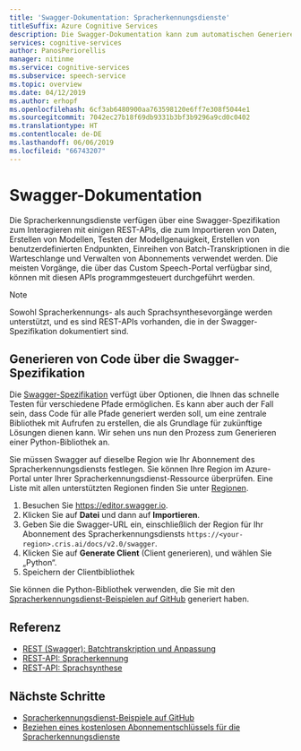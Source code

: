 ```yaml
---
title: 'Swagger-Dokumentation: Spracherkennungsdienste'
titleSuffix: Azure Cognitive Services
description: Die Swagger-Dokumentation kann zum automatischen Generieren von SDKs für verschiedene Programmiersprachen verwendet werden. Alle Vorgänge unseres Diensts werden von Swagger unterstützt.
services: cognitive-services
author: PanosPeriorellis
manager: nitinme
ms.service: cognitive-services
ms.subservice: speech-service
ms.topic: overview
ms.date: 04/12/2019
ms.author: erhopf
ms.openlocfilehash: 6cf3ab6480900aa763598120e6ff7e308f5044e1
ms.sourcegitcommit: 7042ec27b18f69db9331b3bf3b9296a9cd0c0402
ms.translationtype: HT
ms.contentlocale: de-DE
ms.lasthandoff: 06/06/2019
ms.locfileid: "66743207"
---
```

# <a name="swagger-documentation"></a>Swagger-Dokumentation

Die Spracherkennungsdienste verfügen über eine Swagger-Spezifikation zum Interagieren mit einigen REST-APIs, die zum Importieren von Daten, Erstellen von Modellen, Testen der Modellgenauigkeit, Erstellen von benutzerdefinierten Endpunkten, Einreihen von Batch-Transkriptionen in die Warteschlange und Verwalten von Abonnements verwendet werden. Die meisten Vorgänge, die über das Custom Speech-Portal verfügbar sind, können mit diesen APIs programmgesteuert durchgeführt werden. 

> [!NOTE]
> Sowohl Spracherkennungs- als auch Sprachsynthesevorgänge werden unterstützt, und es sind REST-APIs vorhanden, die in der Swagger-Spezifikation dokumentiert sind.

## <a name="generating-code-from-the-swagger-specification"></a>Generieren von Code über die Swagger-Spezifikation

Die [Swagger-Spezifikation](https://cris.ai/swagger/ui/index) verfügt über Optionen, die Ihnen das schnelle Testen für verschiedene Pfade ermöglichen. Es kann aber auch der Fall sein, dass Code für alle Pfade generiert werden soll, um eine zentrale Bibliothek mit Aufrufen zu erstellen, die als Grundlage für zukünftige Lösungen dienen kann. Wir sehen uns nun den Prozess zum Generieren einer Python-Bibliothek an.

Sie müssen Swagger auf dieselbe Region wie Ihr Abonnement des Spracherkennungsdiensts festlegen. Sie können Ihre Region im Azure-Portal unter Ihrer Spracherkennungsdienst-Ressource überprüfen. Eine Liste mit allen unterstützten Regionen finden Sie unter [Regionen](regions.md).

1. Besuchen Sie https://editor.swagger.io.
2. Klicken Sie auf **Datei** und dann auf **Importieren**.
3. Geben Sie die Swagger-URL ein, einschließlich der Region für Ihr Abonnement des Spracherkennungsdiensts `https://<your-region>.cris.ai/docs/v2.0/swagger`.
4. Klicken Sie auf **Generate Client** (Client generieren), und wählen Sie „Python“.
5. Speichern der Clientbibliothek

Sie können die Python-Bibliothek verwenden, die Sie mit den [Spracherkennungsdienst-Beispielen auf GitHub](https://aka.ms/csspeech/samples) generiert haben.

## <a name="reference-docs"></a>Referenz

* [REST (Swagger): Batchtranskription und Anpassung](https://westus.cris.ai/swagger/ui/index)
* [REST-API: Spracherkennung](rest-speech-to-text.md)
* [REST-API: Sprachsynthese](rest-text-to-speech.md)

## <a name="next-steps"></a>Nächste Schritte

* [Spracherkennungsdienst-Beispiele auf GitHub](https://aka.ms/csspeech/samples)
* [Beziehen eines kostenlosen Abonnementschlüssels für die Spracherkennungsdienste](get-started.md)
